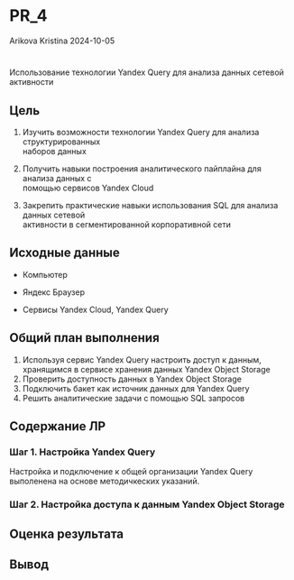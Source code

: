 # PR_4
Arikova Kristina
2024-10-05

# 

Использование технологии Yandex Query для анализа данных сетевой
активности

## Цель

1.  Изучить возможности технологии Yandex Query для анализа
    структурированных  
    наборов данных

2.  Получить навыки построения аналитического пайплайна для анализа
    данных с  
    помощью сервисов Yandex Cloud

3.  Закрепить практические навыки использования SQL для анализа данных
    сетевой  
    активности в сегментированной корпоративной сети

## Исходные данные

-   Компьютер

-   Яндекс Браузер

-   Сервисы Yandex Cloud, Yandex Query

## Общий план выполнения

1.  Используя сервис Yandex Query настроить доступ к данным, хранящимся
    в сервисе хранения данных Yandex Object Storage
2.  Проверить доступность данных в Yandex Object Storage
3.  Подключить бакет как источник данных для Yandex Query
4.  Решить аналитические задачи с помощью SQL запросов

## Содержание ЛР

### Шаг 1. Настройка Yandex Query

Настройка и подключение к общей организации Yandex Query выполенена на
основе методичкеских указаний.

### Шаг 2. Настройка доступа к данным Yandex Object Storage

## Оценка результата

## Вывод
